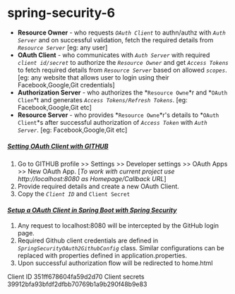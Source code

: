 # spring-security-6



- **Resource Owner** - who requests _`OAuth Client`_ to authn/authz with _`Auth Server`_ and on successful validation, fetch the required details from _`Resource Server`_ [eg: any user]
- **OAuth Client** - who communicates with _`Auth Server`_ with required _`client id/secret`_ to authorize the _`Resource Owner`_ and get _`Access Tokens`_ to fetch required details from _`Resource Server`_ based on allowed _`scopes`_. [eg: any website that allows user to login using their Facebook,Google,Git credentials]
- **Authorization Server** - who authorizes the *`Resource Owne`*r and *`OAuth Clien`*t and generates _`Access Tokens/Refresh Tokens`_. [eg: Facebook,Google,Git etc]
- **Resource Server** - who provides *`Resource Owne`*r's details to *`OAuth Client`*s after successful authorization of _`Access Token`_ with _`Auth Server`_. [eg: Facebook,Google,Git etc]

##### <ins>Setting OAuth Client with GITHUB</ins>
 1. Go to GITHUB profile >> Settings >> Developer settings >> OAuth Apps >> New OAuth App. [_To work with current project use http://localhost:8080 as Homepage/Callback URL_]
 2. Provide required details and create a new OAuth Client.
 3. Copy the _`Client ID`_ and `Client Secret`
 
#### _**<ins>Setup a OAuth Client in Spring Boot with Spring Security</ins>**_

 1. Any request to localhost:8080 will be intercepted by the GitHub login page.
 2. Required Github client credentials are defined in _`SpringSecurityOAuth2GithubConfig`_ class. Similar configurations can be replaced with properties defined in application.properties.
 3. Upon successful authorization flow will be redirected to home.html
  




Client ID
351ff678604fa59d2d70
Client secrets
39912bfa93bfdf2dfbb70769b1a9b290f48b9e83